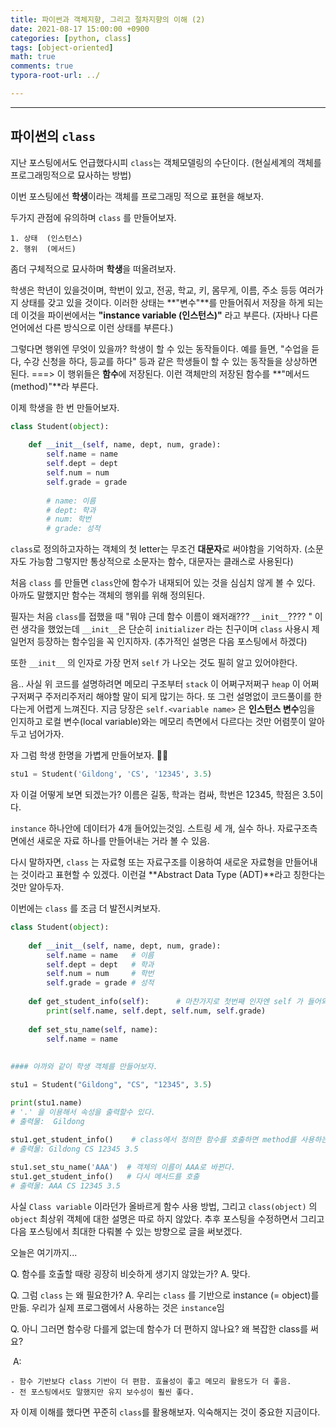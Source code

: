 ```yaml
---
title: 파이썬과 객체지향, 그리고 절차지향의 이해 (2)
date: 2021-08-17 15:00:00 +0900
categories: [python, class]
tags: [object-oriented] 
math: true
comments: true
typora-root-url: ../

---
```


---

## 파이썬의 `class` 

지난 포스팅에서도 언급했다시피 `class`는 객체모델링의 수단이다. (현실세계의 객체를 프로그래밍적으로 묘사하는 방법)

이번 포스팅에선 **학생**이라는 객체를 프로그래밍 적으로 표현을 해보자. 

두가지 관점에 유의하며 `class` 를 만들어보자.

	1. 상태  (인스턴스)
	2. 행위  (메서드)

좀더 구체적으로 묘사하며 **학생**을 떠올려보자. 

학생은 학년이 있을것이며, 학번이 있고, 전공, 학교, 키, 몸무게, 이름, 주소 등등 여러가지 상태를 갖고 있을 것이다. 이러한 상태는 **"변수"**를 만들어줘서 저장을 하게 되는데 이것을 파이썬에서는 **"instance variable (인스턴스)"** 라고 부른다. (자바나 다른 언어에선 다른 방식으로 이런 상태를 부른다.)

그렇다면 행위엔 무엇이 있을까?   학생이 할 수 있는 동작들이다.  예를 들면, "수업을 듣다, 수강 신청을 하다, 등교를 하다" 등과 같은 학생들이 할 수 있는 동작들을 상상하면 된다.  ===> 이 행위들은 **함수**에 저장된다. 이런 객체만의 저장된 함수를 **"메서드 (method)"**라 부른다.

이제 학생을 한 번 만들어보자.

```python
class Student(object):   
  
    def __init__(self, name, dept, num, grade):
        self.name = name
        self.dept = dept
        self.num = num
        self.grade = grade
        
        # name: 이름
        # dept: 학과
        # num: 학번
        # grade: 성적
```

`class`로 정의하고자하는 객체의 첫 letter는 무조건 **대문자**로 써야함을 기억하자. (소문자도 가능함 그렇지만 통상적으로 소문자는 함수, 대문자는 클래스로 사용된다)

처음 `class` 를 만들면 `class`안에 함수가 내재되어 있는 것을 심심치 않게 볼 수 있다. 아까도 말했지만 함수는 객체의 행위를 위해 정의된다. 

필자는 처음 `class`를 접했을 때 "뭐야 근데 함수 이름이 왜저래??? `__init__`???? " 이런 생각을 했었는데 `__init__`은 단순히 `initializer` 라는 친구이며 `class` 사용시 제일먼저 등장하는 함수임을 꼭 인지하자. (추가적인 설명은 다음 포스팅에서 하겠다)

또한 `__init__` 의 인자로 가장 먼저 `self` 가 나오는 것도 필히 알고 있어야한다.

음.. 사실 위 코드를 설명하려면 메모리 구조부터 `stack` 이 어쩌구저쩌구 `heap` 이 어쩌구저쩌구 주저리주저리 해야할 말이 되게 많기는 하다. 또 그런 설명없이 코드풀이를 한다는게 어렵게 느껴진다. 지금 당장은 `self.<variable name>` 은 **인스턴스 변수**임을 인지하고 로컬 변수(local variable)와는 메모리 측면에서 다르다는 것만 어렴풋이 알아두고 넘어가자.

자 그럼 학생 한명을 가볍게 만들어보자. 👨‍🎓 

```python
stu1 = Student('Gildong', 'CS', '12345', 3.5) 
```

자 이걸 어떻게 보면 되겠는가? 이름은 길동, 학과는 컴싸, 학번은 12345, 학점은 3.5이다.

`instance` 하나안에 데이터가 4개 들어있는것임. 스트링 세 개, 실수 하나.
 자료구조측면에선 새로운 자료 하나를 만들어내는 거라 볼 수 있음.

다시 말하자면, `class` 는 자료형 또는 자료구조를 이용하여 새로운 자료형을 만들어내는 것이라고 표현할 수 있겠다. 이런걸 **Abstract Data Type (ADT)**라고 칭한다는 것만 알아두자.

이번에는 `class` 를 조금 더 발전시켜보자.

```python
class Student(object):
  
    def __init__(self, name, dept, num, grade):
        self.name = name   # 이름
        self.dept = dept   # 학과
        self.num = num     # 학번
        self.grade = grade # 성적
        
    def get_student_info(self):      # 마찬가지로 첫번째 인자엔 self 가 들어와야함
        print(self.name, self.dept, self.num, self.grade)
    
    def set_stu_name(self, name):
        self.name = name
   
  
#### 아까와 같이 학생 객체를 만들어보자.

stu1 = Student("Gildong", "CS", "12345", 3.5)

print(stu1.name)   
# '.' 을 이용해서 속성을 출력할수 있다.
# 출력물:  Gildong
                   
stu1.get_student_info()    # class에서 정의한 함수를 호출하면 method를 사용하는 것임.
# 출력물: Gildong CS 12345 3.5 

stu1.set_stu_name('AAA')  # 객체의 이름이 AAA로 바뀐다.
stu1.get_student_info()   # 다시 메서드를 호출
# 출력물: AAA CS 12345 3.5
```

사실 `Class variable` 이라던가 올바르게 함수 사용 방법, 그리고 `class(object)` 의 `object` 최상위 객체에 대한 설명은 따로 하지 않았다. 추후 포스팅을 수정하면서 그리고 다음 포스팅에서 최대한 다뤄볼 수 있는 방향으로 글을 써보겠다.

오늘은 여기까지...



Q. 함수를 호출할 때랑 굉장히 비슷하게 생기지 않았는가? A. 맞다.

Q. 그럼 `class` 는 왜 필요한가?  A. 우리는 `class` 를 기반으로 instance (= object)를 만듦. 우리가 실제 프로그램에서 사용하는 것은 `instance`임

Q. 아니 그러면 함수랑 다를게 없는데 함수가 더 편하지 않나요? 왜 복잡한 class를 써요? 

​	A:

	- 함수 기반보다 class 기반이 더 편함. 효율성이 좋고 메모리 활용도가 더 좋음. 
	- 전 포스팅에서도 말했지만 유지 보수성이 훨씬 좋다.



자 이제 이해를 했다면 꾸준히 `class`를 활용해보자. 익숙해지는 것이 중요한 지금이다.